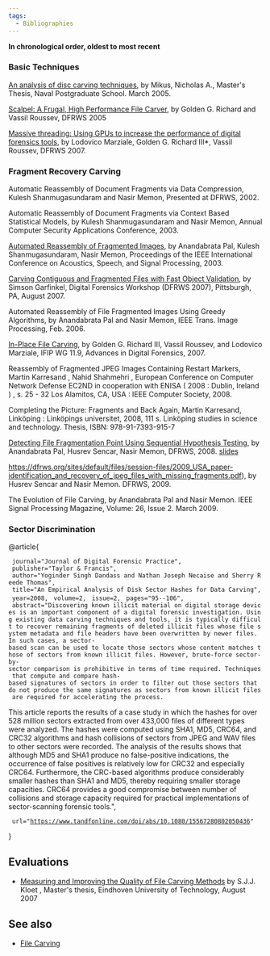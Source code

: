 ```yaml
---
tags:
  - Bibliographies
---
```

**In chronological order, oldest to most recent**

### Basic Techniques

[An analysis of disc carving techniques](https://apps.dtic.mil/sti/citations/ADA432468),
by Mikus, Nicholas A., Master's Thesis, Naval Postgraduate School. March 2005.

[Scalpel: A Frugal, High Performance File Carver](https://dfrws.org/sites/default/files/session-files/2005_USA_paper-scalpel_-_a_frugal_high_performance_file_carver.pdf),
by Golden G. Richard and Vassil Roussev, DFRWS 2005

[Massive threading: Using GPUs to increase the performance of digital forensics tools](https://dfrws.org/sites/default/files/session-files/2007_USA_paper-massive_threading_-_using_gpus_to_increase_the_performance_of_digital_forensics_tools.pdf),
by Lodovico Marziale, Golden G. Richard III\*, Vassil Roussev, DFRWS 2007.

### Fragment Recovery Carving

Automatic Reassembly of Document Fragments via Data Compression, Kulesh
Shanmugasundaram and Nasir Memon, Presented at DFRWS, 2002.

Automatic Reassembly of Document Fragments via Context Based Statistical Models,
by Kulesh Shanmugasundaram and Nasir Memon, Annual Computer Security
Applications Conference, 2003.

[Automated Reassembly of Fragmented Images](https://ieeexplore.ieee.org/document/1202747),
by Anandabrata Pal, Kulesh Shanmugasundaram, Nasir Memon, Proceedings of
the IEEE International Conference on Acoustics, Speech, and Signal
Processing, 2003.

[Carving Contiguous and Fragmented Files with Fast Object Validation](http://www.simson.net/clips/academic/2007.DFRWS.pdf),
by Simson Garfinkel, Digital Forensics Workshop (DFRWS 2007), Pittsburgh, PA,
August 2007.

Automated Reassembly of File Fragmented Images Using Greedy Algorithms,
by Anandabrata Pal and Nasir Memon, IEEE Trans. Image Processing, Feb.  2006.

[In-Place File Carving](https://dl.ifip.org/db/conf/ifip11-9/df2007/RichardRM07.pdf),
by Golden G. Richard III, Vassil Roussev, and Lodovico Marziale, IFIP WG 11.9,
Advances in Digital Forensics, 2007.

Reassembly of Fragmented JPEG Images Containing Restart Markers, Martin
Karresand , Nahid Shahmehri , European Conference on Computer Network
Defense EC2ND in cooperation with ENISA ( 2008 : Dublin, Ireland ) , s.
25 - 32 Los Alamitos, CA, USA : IEEE Computer Society, 2008.

Completing the Picture: Fragments and Back Again, Martin Karresand,
Linköping : Linköpings universitet, 2008, 111 s. Linköping studies in
science and technology. Thesis, ISBN: 978-91-7393-915-7

[Detecting File Fragmentation Point Using Sequential Hypothesis Testing](https://dfrws.org/sites/default/files/session-files/2008_USA_paper-detecting_file_fragmentation_point_using_sequential_hypothesis_testing.pdf),
by Anandabrata Pal, Husrev Sencar, Nasir Memon, DFRWS, 2008.
[slides](https://dfrws.org/sites/default/files/session-files/2008_USA_pres-detecting_file_fragmentation_point_using_sequential_hypothesis_testing.pdf)

https://dfrws.org/sites/default/files/session-files/2009_USA_paper-identification_and_recovery_of_jpeg_files_with_missing_fragments.pdf),
by Husrev Sencar and Nasir Memon. DFRWS, 2009.

The Evolution of File Carving,
by Anandabrata Pal and Nasir Memon. IEEE Signal Processing Magazine,
Volume: 26, Issue 2. March 2009.

### Sector Discrimination

<bibtex> @article{

` journal="Journal of Digital Forensic Practice",  `
` publisher="Taylor & Francis",`
` author="Yoginder Singh Dandass and Nathan Joseph Necaise and Sherry Reede Thomas",`
` title="An Empirical Analysis of Disk Sector Hashes for Data Carving",`
` year=2008,`
` volume=2,`
` issue=2,`
` pages="95--106",`
` abstract="Discovering known illicit material on digital storage devices is an important component of a digital forensic investigation. Using existing data carving techniques and tools, it is typically difficult to recover remaining fragments of deleted illicit files whose file system metadata and file headers have been overwritten by newer files. In such cases, a sector-based scan can be used to locate those sectors whose content matches those of sectors from known illicit files. However, brute-force sector-by-sector comparison is prohibitive in terms of time required. Techniques that compute and compare hash-based signatures of sectors in order to filter out those sectors that do not produce the same signatures as sectors from known illicit files are required for accelerating the process.`

This article reports the results of a case study in which the hashes for
over 528 million sectors extracted from over 433,000 files of different
types were analyzed. The hashes were computed using SHA1, MD5, CRC64,
and CRC32 algorithms and hash collisions of sectors from JPEG and WAV
files to other sectors were recorded. The analysis of the results shows
that although MD5 and SHA1 produce no false-positive indications, the
occurrence of false positives is relatively low for CRC32 and especially
CRC64. Furthermore, the CRC-based algorithms produce considerably
smaller hashes than SHA1 and MD5, thereby requiring smaller storage
capacities. CRC64 provides a good compromise between number of
collisions and storage capacity required for practical implementations
of sector-scanning forensic tools.",

` url="`[`https://www.tandfonline.com/doi/abs/10.1080/15567280802050436`](https://www.tandfonline.com/doi/abs/10.1080/15567280802050436)`"`

} </bibtex>

## Evaluations

* [Measuring and Improving the Quality of File Carving Methods](https://github.com/libyal/documentation/blob/main/Thesis%20-%20Measuring%20and%20Improving%20the%20Quality%20of%20File%20Carving%20Methods.pdf)
  by S.J.J. Kloet , Master's thesis, Eindhoven University of Technology, August 2007

## See also

* [File Carving](file_carving.md)
